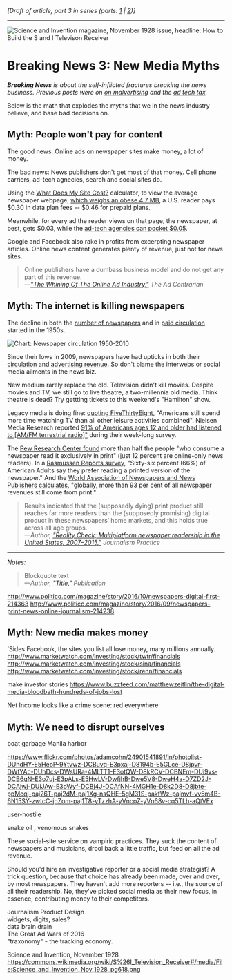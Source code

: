  <em>[Draft of article, part 3 in series (parts: <a href="https://www.rjionline.org/stories/breaking-news-1-how-monetizing-became-malvertising">1</a> | <a href="https://www.rjionline.org/stories/breaking-news-2-when-good-ads-go-bad">2</a>)]</em>
_____________________

<img src="https://github.com/hearvox/breaking-news/blob/master/assets/mechanical-televisor-invention-900.jpg?raw=true" alt="Science and Invention magazine, November 1928 issue, headline: How to Build the S and I Televison Receiver" />  

<h1>Breaking News 3: New Media Myths</h1>

<em><strong>Breaking News</strong> is about the self-inflicted fractures breaking the news business. Previous posts were on <a href="https://www.rjionline.org/stories/breaking-news-1-how-monetizing-became-malvertising">on malvertising</a> and the <a href=https://www.rjionline.org/stories/breaking-news-2-when-good-ads-go-bad>ad tech tax</a>.</em>

Below is the math that explodes the myths that we in the news industry believe, and base bad decisions on.

<h2>Myth: People won't pay for content</h2>

The good news: Online ads on newspaper sites make money, a lot of money.

The bad news: News publishers don't get most of that money. Cell phone carriers, ad-tech agnecies, search and social sites do.

Using the <a href="https://whatdoesmysitecost.com/">What Does My Site Cost?</a> calculator, to view the average newspaper webpage, <a href="https://www.rjionline.org/stories/need-for-speed-1-newspaper-load-times-give-slow-news-day-new-meaning">which weighs an obese 4.7 MB</a>, a U.S. reader pays $0.30 in data plan fees -- $0.46 for prepaid plans.

Meanwhile, for every ad the reader views on that page, the newspaper, at best, gets $0.03, while the <a href="https://www.rjionline.org/stories/breaking-news-2-when-good-ads-go-bad">ad-tech agencies can pocket $0.05</a>.

Google and Facebook also rake in profits from excerpting newspaper articles. Online news content generates plenty of revenue, just not for news sites.

<blockquote>
Online publishers have a dumbass business model and do not get any part of this revenue.
<div><cite>&mdash;<a href="http://adcontrarian.blogspot.com/2015/10/the-whining-of-online-ad-industry.html">"The Whining Of The Online Ad Industry,"</a> The Ad Contrarian</cite></div>
</blockquote>

<h2>Myth: The internet is killing newspapers</h2>

The decline in both the <a href="http://www.journalism.org/numbers/number-of-u-s-daily-newspapers-5-year-increments/">number of newspapers</a> and in <a href="http://media-cmi.com/downloads/Sixty_Years_Daily_Newspaper_Circulation_Trends_050611.pdf">paid circulation</a> started in the 1950s.

<img src="https://github.com/hearvox/breaking-news/blob/master/assets/circulation-1950‐2010.png?raw=true" alt="Chart: Newspaper circulation 1950-2010" />  

Since their lows in 2009, newspapers have had upticks in both their <a href="http://www.journalism.org/2016/06/15/newspapers-fact-sheet/#audience">circulation</a> and <a href="http://www.journalism.org/2016/06/15/newspapers-fact-sheet/#economics">advertising revenue</a>. So don't blame the interwebs or social media ailments in the news biz.

New medium rarely replace the old. Television didn't kill movies. Despite movies and TV, we still go to live theatre, a two-millennia old media. Think theatre is dead? Try gettting tickets to this weekend's "Hamilton" show.

Legacy media is doing fine: <a href="http://fivethirtyeight.com/datalab/heres-how-americans-spend-their-working-relaxing-and-parenting-time/">quoting FiveThirtyEight</a>, "Americans still spend more time watching TV than all other leisure activities combined". Nielsen Media Research reported</a> <a href="http://www.journalism.org/2016/06/15/audio-fact-sheet/">91% of Americans ages 12 and older had listened to [AM/FM terrestrial radio]"</a> during their week-long survey. 

The <a href="http://www.journalism.org/2016/06/15/newspapers-fact-sheet/#audience">Pew Research Center found</a> more than half the people "who consume a newspaper read it exclusively in print" (just 12 percent are online-only news readers). In a <a href="http://www.rasmussenreports.com/public_content/lifestyle/general_lifestyle/april_2012/66_prefer_reading_print_newspaper_to_online_version">Rasmussen Reports survey</a>, "Sixty-six percent (66%) of American Adults say they prefer reading a printed version of the newspaper." And the <a href="http://www.wan-ifra.org/press-releases/2015/06/01/world-press-trends-newspaper-revenues-shift-to-new-sources">World Association of Newspapers and News Publishers calculates</a>, "globally, more than 93 per cent of all newspaper revenues still come from print."

<blockquote>
Results indicated that the (supposedly dying) print product still reaches far more readers than the (supposedly promising) digital product in these newspapers’ home markets, and this holds true across all age groups.
<div><cite>&mdash;Author, <a href="http://www.tandfonline.com/doi/full/10.1080/17512786.2016.1208056">"Reality Check; Multiplatform newspaper readership in the United States, 2007–2015,"</a> Journalism Practice</cite></div>
</blockquote>



 

<hr />
<em>Notes:</em>

<blockquote>
Blockquote text 
<div><cite>&mdash;Author, <a href="">"Title,"</a> Publication</cite></div>
</blockquote>

http://www.politico.com/magazine/story/2016/10/newspapers-digital-first-214363
http://www.politico.com/magazine/story/2016/09/newspapers-print-news-online-journalism-214238
 
<h2>Myth: New media makes money</h2>

'Sides Facebook, the sites you list all lose money, many millions annually. 
http://www.marketwatch.com/investing/stock/twtr/financials
http://www.marketwatch.com/investing/stock/sina/financials
http://www.marketwatch.com/investing/stock/renn/financials

make investor stories
https://www.buzzfeed.com/matthewzeitlin/the-digital-media-bloodbath-hundreds-of-jobs-lost

Net Income looks like a crime scene: red everywhere

<h2>Myth: We need to disrupt ourselves</h2>

boat garbage Manila harbor

https://www.flickr.com/photos/adamcohn/24901541891/in/photolist-DUhdHY-E5HeoP-9Ytvwz-DCBuvq-E3pxaj-D8194b-E5GLce-D8jpvr-DWtYAc-DUhDcs-DWsURa-4MLTT1-E3otQW-D8kRCV-DCBNEm-DUi9vs-DCB6qN-E3o7uj-E3pALs-E5HwLV-DwfjhB-Dwe5V8-DweH4a-D7ZD2J-DCAjwj-DUiJAw-E3oWyf-DCBj4J-DCAfNN-4MGH1e-D8k2D8-D8jbte-ppMcqj-paj26T-paj2dM-paj1Xg-nsQHE-5gM31S-pakfWz-pajmvf-vv5m4B-6N15SY-zwtcC-jnZom-paj1T8-yTzzhA-yVncpZ-yVn68v-cq5TLh-aQtVEx

user-hostile

snake oil , venomous snakes

These social-site service on vampiric practices. They suck the content of newspapers and musicians, drool back a little traffic, but feed on all the ad revenue.

Should you'd hire an investigative reporter or a social media strategist? A trick question, because that choice has already been made, over and over, by most newspapers. They haven't add more reporters -- i.e., the source of all their readership. No, they've picked social media as their new focus, in essence, contributing money to their competitors.

Journalism Product Design  
widgets, digits, sales?  
data brain drain  
The Great Ad Wars of 2016  
"traxonomy" - the tracking economy.

Science and Invention, November 1928
https://commons.wikimedia.org/wiki/S%26I_Television_Receiver#/media/File:Science_and_Invention_Nov_1928_pg618.png
